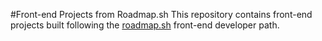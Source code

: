 #Front-end Projects from Roadmap.sh
This repository contains front-end projects built following the [roadmap.sh](https://roadmap.sh/) front-end developer path.

